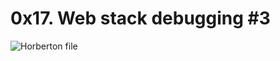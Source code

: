 # 0x17. Web stack debugging #3<br/>
![Horberton file](https://s3.amazonaws.com/intranet-projects-files/holbertonschool-sysadmin_devops/293/d42WuBh.png)
